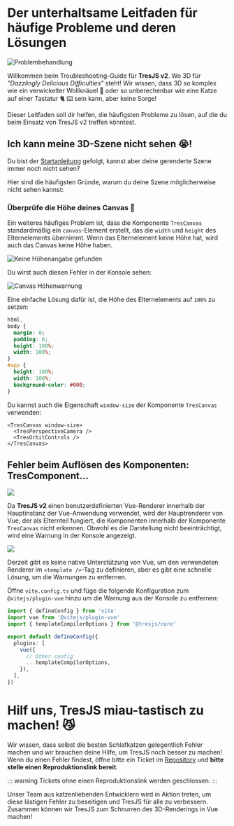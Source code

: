 # Der unterhaltsame Leitfaden für häufige Probleme und deren Lösungen

![Problembehandlung](https://media.giphy.com/media/LHZyixOnHwDDy/giphy.gif)

Willkommen beim Troubleshooting-Guide für **TresJS v2**. Wo 3D für _"Dazzlingly Delicious Difficulties"_ steht! Wir wissen, dass 3D so komplex wie ein verwickelter Wollknäuel 🧶 oder so unberechenbar wie eine Katze auf einer Tastatur 🐈 ⌨️ sein kann, aber keine Sorge!

Dieser Leitfaden soll dir helfen, die häufigsten Probleme zu lösen, auf die du beim Einsatz von TresJS v2 treffen könntest.

## Ich kann meine 3D-Szene nicht sehen 😭!

Du bist der [Startanleitung](/de/guide/getting-started.md) gefolgt, kannst aber deine gerenderte Szene immer noch nicht sehen?

Hier sind die häufigsten Gründe, warum du deine Szene möglicherweise nicht sehen kannst:

### Überprüfe die Höhe deines Canvas 📏

Ein weiteres häufiges Problem ist, dass die Komponente `TresCanvas` standardmäßig ein `canvas`-Element erstellt, das die `width` und `height` des Elternelements übernimmt. Wenn das Elternelement keine Höhe hat, wird auch das Canvas keine Höhe haben.

![Keine Höhenangabe gefunden](/canvas-height.png)

Du wirst auch diesen Fehler in der Konsole sehen:

![Canvas Höhenwarnung](/canvas-height-warning.png)

Eine einfache Lösung dafür ist, die Höhe des Elternelements auf `100%` zu setzen:

```css
html,
body {
  margin: 0;
  padding: 0;
  height: 100%;
  width: 100%;
}
#app {
  height: 100%;
  width: 100%;
  background-color: #000;
}
```

Du kannst auch die Eigenschaft `window-size` der Komponente `TresCanvas` verwenden:

```vue
<TresCanvas window-size>
  <TresPerspectiveCamera />
  <TresOrbitControls />
</TresCanvas>
```

## Fehler beim Auflösen des Komponenten: TresComponent...

![](/failed-to-resolve-component.png)

Da **TresJS v2** einen benutzerdefinierten Vue-Renderer innerhalb der Hauptinstanz der Vue-Anwendung verwendet, wird der Hauptrenderer von Vue, der als Elternteil fungiert, die Komponenten innerhalb der Komponente `TresCanvas` nicht erkennen. Obwohl es die Darstellung nicht beeinträchtigt, wird eine Warnung in der Konsole angezeigt.

![](/failed-to-resolve-component.png)

Derzeit gibt es keine native Unterstützung von Vue, um den verwendeten Renderer im `<template />`-Tag zu definieren, aber es gibt eine schnelle Lösung, um die Warnungen zu entfernen.

Öffne `vite.config.ts` und füge die folgende Konfiguration zum `@vitejs/plugin-vue` hinzu um die Warnung aus der Konsole zu entfernen:

```ts
import { defineConfig } from 'vite'
import vue from '@vitejs/plugin-vue'
import { templateCompilerOptions } from '@tresjs/core'

export default defineConfig({
  plugins: [
    vue({
      // Other config
      ...templateCompilerOptions,
    }),
  ],
})
```

# Hilf uns, TresJS miau-tastisch zu machen! 😼

Wir wissen, dass selbst die besten Schlafkatzen gelegentlich Fehler machen und wir brauchen deine Hilfe, um TresJS noch besser zu machen! Wenn du einen Fehler findest, öffne bitte ein Ticket im [Repository](https://github.com/Tresjs/tres/issues) und **bitte stelle einen Reproduktionslink bereit**.

::: warning
Tickets ohne einen Reproduktionslink werden geschlossen.
:::

Unser Team aus katzenliebenden Entwicklern wird in Aktion treten, um diese lästigen Fehler zu beseitigen und TresJS für alle zu verbessern. Zusammen können wir TresJS zum Schnurren des 3D-Renderings in Vue machen!